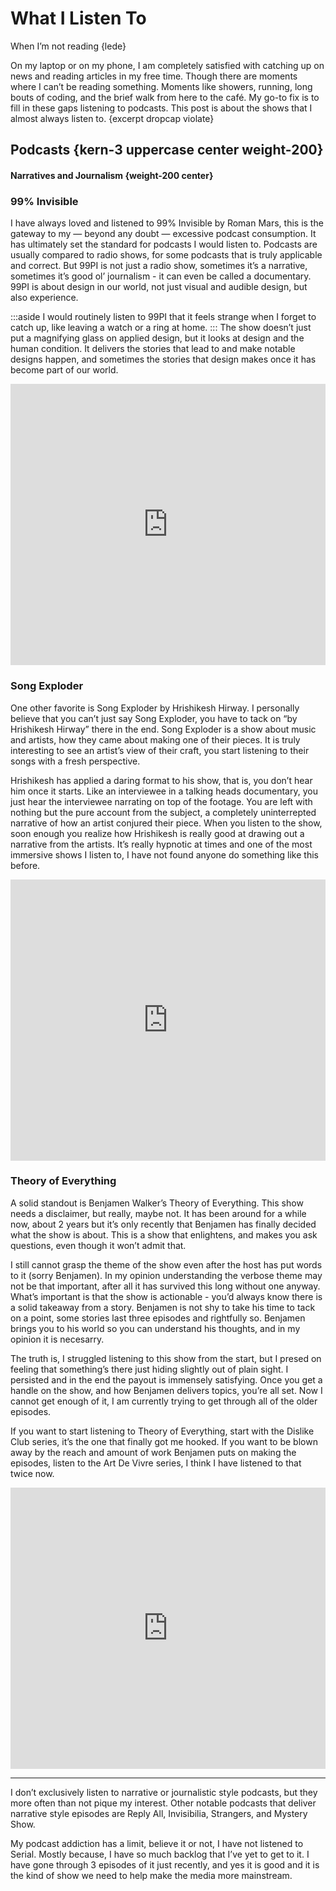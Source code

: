 # What I Listen To

When I’m not reading {lede}

On my laptop or on my phone, I am completely satisfied with catching up on news and reading articles in my free time. Though there are moments where I can’t be reading something. Moments like showers, running, long bouts of coding, and the brief walk from here to the café. My go-to fix is to fill in these gaps listening to podcasts. This post is about the shows that I almost always listen to. {excerpt dropcap violate}  

## Podcasts {kern-3 uppercase center weight-200} 
#### Narratives and Journalism {weight-200 center}


### 99% Invisible

I have always loved and listened to 99% Invisible by Roman Mars, this is the gateway to my — beyond any doubt — excessive podcast consumption. It has ultimately set the standard for podcasts I would listen to. Podcasts are usually compared to radio shows, for some podcasts that is truly applicable and correct. But 99PI is not just a radio show, sometimes it’s a narrative, sometimes it’s good ol’ journalism - it can even be called a documentary. 99PI is about design in our world, not just visual and audible design, but also experience. 

:::aside
I would routinely listen to 99PI that it feels strange when I forget to catch up, like leaving a watch or a ring at home.
:::
The show  doesn’t just put a magnifying glass on applied design, but it looks at design and the human condition. It delivers the stories that lead to and make notable designs happen, and sometimes the stories that design makes once it has become part of our world.

<iframe width="100%" height="450" scrolling="no" frameborder="no" src="https://w.soundcloud.com/player/?url=https%3A//api.soundcloud.com/tracks/229299006&amp;auto_play=false&amp;hide_related=false&amp;show_comments=true&amp;show_user=true&amp;show_reposts=false&amp;visual=true"></iframe>


### Song Exploder

One other favorite is Song Exploder by Hrishikesh Hirway. I personally believe that you can’t just say Song Exploder, you have to tack on “by Hrishikesh Hirway” there in the end. Song Exploder is a show about music and artists, how they came about making one of their pieces. It is truly interesting to see an artist’s view of their craft, you start listening to their songs with a fresh perspective.

Hrishikesh has applied a daring format to his show, that is, you don’t hear him once it starts. Like an interviewee in a talking heads documentary, you just hear the interviewee narrating on top of the footage. You are left with nothing but the pure account from the subject, a completely uninterrepted narrative of how an artist conjured their piece. When you listen to the show, soon enough you realize how Hrishikesh is really good at drawing out a narrative from the artists. It’s really hypnotic at times and one of the most immersive shows I listen to, I have not found anyone do something like this before.

<iframe width="100%" height="450" scrolling="no" frameborder="no" src="https://w.soundcloud.com/player/?url=https%3A//api.soundcloud.com/tracks/188627175&amp;auto_play=false&amp;hide_related=false&amp;show_comments=true&amp;show_user=true&amp;show_reposts=false&amp;visual=true"></iframe>

### Theory of Everything

A solid standout is Benjamen Walker’s Theory of Everything. This show needs a disclaimer, but really, maybe not. It has been around for a while now, about 2 years but it’s only recently that Benjamen has finally decided what the show is about. This is a show that enlightens, and makes you ask questions, even though it won’t admit that. 

I still cannot grasp the theme of the show even after the host has put words to it (sorry Benjamen). In my opinion understanding the verbose theme may not be that important, after all it has survived this long without one anyway. What’s important is that the show is actionable - you’d always know there is a solid takeaway from a story. Benjamen is not shy to take his time to tack on a point, some stories last three episodes and rightfully so. Benjamen brings you to his world so you can understand his thoughts, and in my opinion it is necesarry. 

The truth is, I struggled listening to this show from the start, but I presed on feeling that something’s there just hiding slightly out of plain sight. I persisted and in the end the payout is immensely satisfying. Once you get a handle on the show, and how Benjamen delivers topics, you’re all set. Now I cannot get enough of it, I am currently trying to get through all of the older episodes. 

If you want to start listening to Theory of Everything, start with the Dislike Club series, it’s the one that finally got me hooked. If you want to be blown away by the reach and amount of work Benjamen puts on making the episodes, listen to the Art De Vivre series, I think I have listened to that twice now.

<iframe width="100%" height="450" scrolling="no" frameborder="no" src="https://w.soundcloud.com/player/?url=https%3A//api.soundcloud.com/tracks/207219592&amp;auto_play=false&amp;hide_related=false&amp;show_comments=true&amp;show_user=true&amp;show_reposts=false&amp;visual=true"></iframe>

<hr>

I don’t exclusively listen to narrative or journalistic style podcasts, but they more often than not pique my interest. Other notable podcasts that deliver narrative style episodes are Reply All, Invisibilia, Strangers, and Mystery Show. 

My podcast addiction has a limit, believe it or not, I have not listened to Serial. Mostly because, I have so much backlog that I’ve yet to get to it. I have gone through 3 episodes of it just recently, and yes it is good and it is the kind of show we need to help make the media more mainstream.

